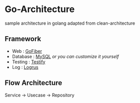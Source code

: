 # Go-Architecture
sample architecture in golang adapted from clean-architecture

## Framework
- Web : <a href="https://github.com/gofiber/fiber">GoFiber</a>
- Database : <a href="https://github.com/go-sql-driver/mysql">MySQL</a> <i>or you can customize it yourself</i>
- Testing : <a href="https://github.com/stretchr/testify">Testify</a>
- Log : <a href="https://github.com/sirupsen/logrus">Logrus</a>

## Flow Architecture
Service -> Usecase -> Repository 